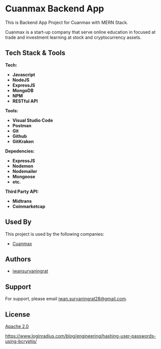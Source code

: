 # Cuanmax Backend App

This is Backend App Project for Cuanmax with MERN Stack.

Cuanmax is a start-up company that serve online education in focused at trade and investment learning at stock and cryptocurrency assets.

## Tech Stack & Tools

**Tech:**

- **Javascript**
- **NodeJS**
- **ExpressJS**
- **MongoDB**
- **NPM**
- **RESTful API**

**Tools:**

- **Visual Studio Code**
- **Postman**
- **Git**
- **Github**
- **GitKraken**

**Depedencies:**

- **ExpressJS**
- **Nodemon**
- **Nodemailer**
- **Mongoose**
- **etc.**

**Third Party API:**

- **Midtrans**
- **Coinmarketcap**

## Used By

This project is used by the following companies:

- [Cuanmax](https//cuanmax.id)

## Authors

- [iwansuryaningrat](https://github.com/iwansuryaningrat)

## Support

For support, please email [iwan.suryaningrat28@gmail.com](mailto:iwan.suryaningrat28@gmail.com).

## License

[Apache 2.0](https://www.apache.org/licenses/LICENSE-2.0)

https://www.loginradius.com/blog/engineering/hashing-user-passwords-using-bcryptjs/
